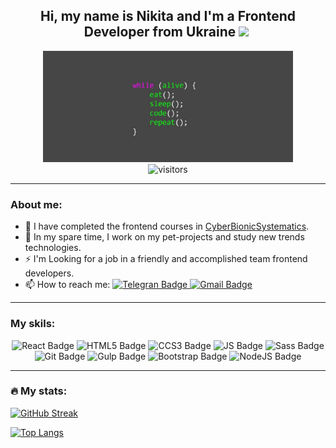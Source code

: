 <div align="center">

<h2>  Hi, my name is Nikita and I'm a Frontend Developer from Ukraine <img src="https://media.giphy.com/media/hvRJCLFzcasrR4ia7z/giphy.gif" width="30px"/>&nbsp; </h2>

<div>
    <img src="images/preview-photo.jpg" width="400px" />
</div>

<img src="https://komarev.com/ghpvc/?username=g-nik1ta&style=flat-square&color=blue" alt="visitors"/>

</div>



---


<h3>About me:</h3>

- 🌱 I have completed the frontend courses in <a href="https://edu.cbsystematics.com/ru">CyberBionicSystematics</a>.
- 🔭 In my spare time, I work on my pet-projects and study new trends technologies.
- ⚡ I'm Looking for a job in a friendly and accomplished team frontend developers.
- 📫 How to reach me: <a href="https://t.me/nekit_tt">
    <img src="https://img.shields.io/badge/Telegram-blue?style=flat&logo=telegram&logoColor=white" alt="Telegran Badge" />
</a> <a href="mailto:gonohovn@gmail.com">
    <img src="https://img.shields.io/badge/Gmail-red?style=flat&logo=gmail&logoColor=be2b21" alt="Gmail Badge" />
</a>
  

---


<h3>My skils:</h3>

<div align="center">
<img height="32px" src="https://img.shields.io/badge/React-black?style=for-the-badge&logo=react&logoColor=" alt="React Badge" />
<img height="32px" src="https://img.shields.io/badge/HTML5-black?style=for-the-badge&logo=html5&logoColor=" alt="HTML5 Badge" />
<img height="32px" src="https://img.shields.io/badge/CCS3-black?style=for-the-badge&logo=css3&logoColor=" alt="CCS3 Badge" />
<img height="32px" src="https://img.shields.io/badge/JavaScript-black?style=for-the-badge&logo=javascript&logoColor=" alt="JS Badge" />
<img height="32px" src="https://img.shields.io/badge/Sass-black?style=for-the-badge&logo=sass&logoColor=pink" alt="Sass Badge" />
<img height="32px" src="https://img.shields.io/badge/Git-black?style=for-the-badge&logo=git&logoColor=" alt="Git Badge" />
<img height="32px" src="https://img.shields.io/badge/Gulp-black?style=for-the-badge&logo=gulp&logoColor=" alt="Gulp Badge" />
<img height="32px" src="https://img.shields.io/badge/Bootstrap-black?style=for-the-badge&logo=bootstrap&logoColor=" alt="Bootstrap Badge" />
<img height="32px" src="https://img.shields.io/badge/Node.js-black?style=for-the-badge&logo=node.js&logoColor=" alt="NodeJS Badge" />
</div>

---

<h3>🔥 My stats:</h3>

[![GitHub Streak](https://streak-stats.demolab.com/?user=olga-budickaja&date_format=Mj[,Y])](https://git.io/streak-stats)

[![Top Langs](https://github-readme-stats.vercel.app/api/top-langs/?username=g-nik1ta&langs_count=8&hide=PHP)](https://github.com/anuraghazra/github-readme-stats)&nbsp;&nbsp;&nbsp;&nbsp;